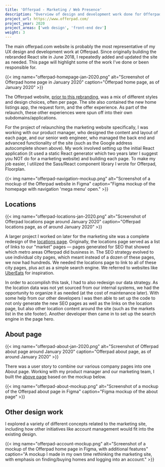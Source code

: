 ```yaml
---
title: 'Offerpad - Marketing / Web Presence'
description: "Overview of design and development work done for Offerpad's marketing content."
project_url: https://www.offerpad.com/
project_year: 2020
project_areas: ['web design', 'front-end dev']
weight: 3
---
```


The main offerpad.com website is probably the most representative of my UX design and development work at Offerpad. Since originally building the rebranded React site in June 2018, I repeatedly added and updated the site as needed. This page will highlight some of the work I've done or been responsible for.

{{< img name="offerpad-homepage-jan-2020.png" alt="Screenshot of Offerpad home page in January 2020" caption="Offerpad home page, as of January 2020" >}}

The Offerpad website, [prior to this rebranding](http://web.archive.org/web/20171013142510/https://www.offerpad.com/), was a mix of different styles and design choices, often per page. The site also contained the new home listings app, the request form, and the offer experience. As part of the relaunch, these other experiences were spun off into their own subdomains/applications.

For the project of relaunching the marketing website specifically, I was working with our product manager, who designed the content and layout of each page, and our senior web engineer, who managed the back end and advanced functionality of the site (such as the Google address autocomplete shown above). My work involved setting up the initial React application (it used a static React generator which two years later I suggest you NOT do for a marketing website) and building each page. To make my job easier, I utilized the Sass/React component library I wrote for Offerpad, Floorplan.

{{< img name="offerpad-navigation-mockup.png" alt="Screenshot of a mockup of the Offerpad website in Figma" caption="Figma mockup of the homepage with navigation 'mega menu' open." >}}

## Locations

{{< img name="offerpad-locations-jan-2020.png" alt="Screenshot of Offerpad locations page around January 2020" caption="Offerpad locations page, as of around January 2020" >}}

A larger project I worked on later for the marketing site was a complete redesign of the [locations page](https://www.offerpad.com/locations/). Originally, the locations page served as a list of links to our "market" pages — pages generated for SEO that showed which metro areas Offerpad did business in. The SEO strategy evolved to use individual city pages, which meant instead of a dozen of these pages, we now had hundreds. We needed the locations page to link to all of these city pages, plus act as a simple search engine. We referred to websites like [UberEats](https://www.ubereats.com/location) for inspiration.

In order to accomplish this task, I had to also redesign our data strategy. As the location data was not yet sourced from our internal systems, we had the opportunity to organize it as needed (at the cost of maintenance later). With some help from our other developers I was then able to set up the code to not only generate the new SEO pages as well as the links on the location page, but also other location content around the site (such as the markets list in the site footer). Another developer then came in to set up the search engine in the page hero.

## About page

{{< img name="offerpad-about-jan-2020.png" alt="Screenshot of Offerpad about page around January 2020" caption="Offerpad about page, as of around January 2020" >}}

There was a user story to combine our various company pages into one About page. Working with my product manager and our marketing team, I built the [above page](https://www.offerpad.com/about/) based on the mockup below.

{{< img name="offerpad-about-mockup.png" alt="Screenshot of a mockup of the Offerpad about page in Figma" caption="Figma mockup of the about page" >}}

## Other design work

I explored a variety of different concepts related to the marketing site, including how other initiatives like account management would fit into the existing design.

{{< img name="offerpad-account-mockup.png" alt="Screenshot of a mockup of the Offerpad home page in Figma, with additional features" caption="A mockup I made in my own time rethinking the marketing site, with emphasis on finding/buying homes and logging into an account." >}}

